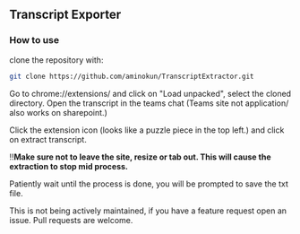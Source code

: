 ## Transcript Exporter

### How to use
clone the repository with:

```sh
git clone https://github.com/aminokun/TranscriptExtractor.git
```

Go to chrome://extensions/ and click on "Load unpacked", select the cloned directory. Open the transcript in the teams chat (Teams site not application/ also works on sharepoint.)

Click the extension icon (looks like a puzzle piece in the top left.) and click on extract transcript.

‼️**Make sure not to leave the site, resize or tab out. This will cause the extraction to stop mid process.** 

Patiently wait until the process is done, you will be prompted to save the txt file.

This is not being actively maintained, if you have a feature request open an issue. Pull requests are welcome.
